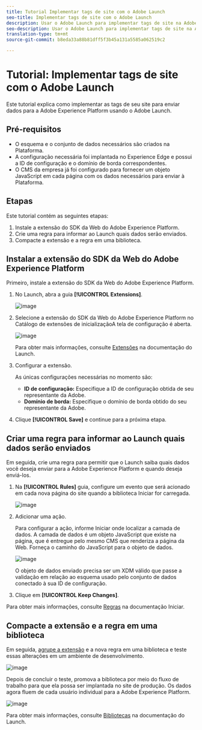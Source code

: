 ```yaml
---
title: Tutorial Implementar tags de site com o Adobe Launch
seo-title: Implementar tags de site com o Adobe Launch
description: Usar o Adobe Launch para implementar tags de site na Adobe Experience Platform
seo-description: Usar o Adobe Launch para implementar tags de site na Adobe Experience Platform
translation-type: tm+mt
source-git-commit: b8eda33a88b81dff5f3b45a131a5585a062519c2

---
```



# Tutorial: Implementar tags de site com o Adobe Launch

Este tutorial explica como implementar as tags de seu site para enviar dados para a Adobe Experience Platform usando o Adobe Launch.

## Pré-requisitos

* O esquema e o conjunto de dados necessários são criados na Plataforma.
* A configuração necessária foi implantada no Experience Edge e possui a ID de configuração e o domínio de borda correspondentes.
* O CMS da empresa já foi configurado para fornecer um objeto JavaScript em cada página com os dados necessários para enviar à Plataforma.

## Etapas

Este tutorial contém as seguintes etapas:

1. Instale a extensão do SDK da Web do Adobe Experience Platform.
1. Crie uma regra para informar ao Launch quais dados serão enviados.
1. Compacte a extensão e a regra em uma biblioteca.

## Instalar a extensão do SDK da Web do Adobe Experience Platform

Primeiro, instale a extensão do SDK da Web do Adobe Experience Platform.

1. No Launch, abra a guia **[!UICONTROL Extensions]**.

   ![image](assets/launch-overview.png)

1. Selecione a extensão do SDK da Web do Adobe Experience Platform no Catálogo de extensões de inicializaçãoA tela de configuração é aberta.

   ![image](assets/launch-extension-install.png)

   Para obter mais informações, consulte [Extensões](https://docs.adobe.com/content/help/en/launch/using/reference/manage-resources/extensions/overview.html) na documentação do Launch.

1. Configurar a extensão.

   As únicas configurações necessárias no momento são:

   * **ID de configuração:** Especifique a ID de configuração obtida de seu representante da Adobe.
   * **Domínio de borda:** Especifique o domínio de borda obtido do seu representante da Adobe.

1. Clique **[!UICONTROL Save]** e continue para a próxima etapa.

## Criar uma regra para informar ao Launch quais dados serão enviados

Em seguida, crie uma regra para permitir que o Launch saiba quais dados você deseja enviar para a Adobe Experience Platform e quando deseja enviá-los.

1. Na **[!UICONTROL Rules]** guia, configure um evento que será acionado em cada nova página do site quando a biblioteca Iniciar for carregada.

   ![image](assets/launch-make-a-rule.png)

1. Adicionar uma ação.

   Para configurar a ação, informe Iniciar onde localizar a camada de dados. A camada de dados é um objeto JavaScript que existe na página, que é entregue pelo mesmo CMS que renderiza a página da Web. Forneça o caminho do JavaScript para o objeto de dados.

   ![image](assets/launch-add-aep-action.png)

   O objeto de dados enviado precisa ser um XDM válido que passe a validação em relação ao esquema usado pelo conjunto de dados conectado à sua ID de configuração.

1. Clique em **[!UICONTROL Keep Changes]**.

Para obter mais informações, consulte [Regras](https://docs.adobe.com/content/help/en/launch/using/reference/manage-resources/rules.html) na documentação Iniciar.

## Compacte a extensão e a regra em uma biblioteca

Em seguida, [agrupe a extensão](https://docs.adobe.com/content/help/en/launch/using/reference/publish/overview.html) e a nova regra em uma biblioteca e teste essas alterações em um ambiente de desenvolvimento.

![image](assets/launch-add-changes-to-library.png)

Depois de concluir o teste, promova a biblioteca por meio do fluxo de trabalho para que ela possa ser implantada no site de produção. Os dados agora fluem de cada usuário individual para a Adobe Experience Platform.

![image](assets/launch-promote-library.png)

Para obter mais informações, consulte [Bibliotecas](https://docs.adobe.com/content/help/en/launch/using/reference/publish/libraries.html) na documentação do Launch.